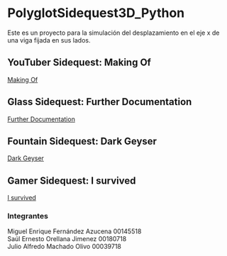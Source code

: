 # PolyglotSidequest3D_Python

Este es un proyecto para la simulación del desplazamiento en el eje x de una viga fijada en sus lados.

## YouTuber Sidequest: Making Of

[Making Of](https://choosealicense.com/licenses/mit/)

## Glass Sidequest: Further Documentation

[Further Documentation](https://docs.google.com/document/d/12Nsq4sOV18prBeKd4NEVN8Qx27WRDRM8x1Zy3liv3Ro/edit?usp=sharing)

## Fountain Sidequest: Dark Geyser

[Dark Geyser](https://docs.google.com/document/d/1QR8zgFpTk66PGY4LjC-iivw4kYl5bFMcfpt_m4wACxg/edit?usp=sharing)

## Gamer Sidequest: I survived

[I survived](https://choosealicense.com/licenses/mit/)

### Integrantes

Miguel Enrique Fernández Azucena 00145518  
Saúl Ernesto Orellana Jimenez 00180718  
Julio Alfredo Machado Olivo 00039718

